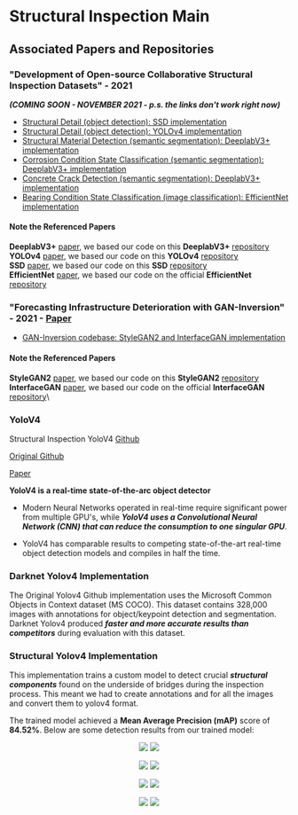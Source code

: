 # Structural Inspection Main

## Associated Papers and Repositories

###  "Development of Open-source Collaborative Structural Inspection Datasets" - 2021
***(COMING SOON - NOVEMBER 2021 - p.s. the links don't work right now)***
- [Structural Detail (object detection): SSD implementation]()
- [Structural Detail (object detection): YOLOv4 implementation]()
- [Structural Material Detection (semantic segmentation): DeeplabV3+ implementation]()
- [Corrosion Condition State Classification (semantic segmentation): DeeplabV3+ implementation]()
- [Concrete Crack Detection (semantic segmentation): DeeplabV3+ implementation]()
- [Bearing Condition State Classification (image classification): EfficientNet implementation]()

#### Note the Referenced Papers
**DeeplabV3+** [paper](), we based our code on this **DeeplabV3+** [repository]()\
**YOLOv4** [paper](), we based our code on this **YOLOv4** [repository]()\
**SSD** [paper](), we based our code on this **SSD** [repository]()\
**EfficientNet** [paper](), we based our code on the official **EfficientNet** [repository]()

### "Forecasting Infrastructure Deterioration with GAN-Inversion" - 2021 - [Paper](https://doi.org/10.1117/12.2595111)
- [GAN-Inversion codebase: StyleGAN2 and InterfaceGAN implementation]()

#### Note the Referenced Papers
**StyleGAN2** [paper](), we based our code on this **StyleGAN2** [repository]()\
**InterfaceGAN** [paper](), we based our code on the official **InterfaceGAN** [repository]()\

### YoloV4

Structural Inspection YoloV4 [Github](https://github.com/beric7/YOLOv4_infrastructure)

[Original Github](https://github.com/AlexeyAB/darknet)

[Paper](https://arxiv.org/abs/2004.10934)

**YoloV4 is a real-time state-of-the-arc object detector** 

- Modern Neural Networks operated in real-time require significant power from multiple GPU's, while ***YoloV4 uses a Convolutional Neural Network (CNN) that
can reduce the consumption to one singular GPU***. 

- YoloV4 has comparable results to competing state-of-the-art real-time object detection models and compiles in half the time.

### Darknet Yolov4 Implementation
The Original Yolov4 Github implementation uses the Microsoft Common Objects in Context dataset (MS COCO). This dataset contains 328,000 images with
annotations for object/keypoint detection and segmentation. Darknet Yolov4 produced ***faster and more accurate results than competitors*** during 
evaluation with this dataset. 

### Structural Yolov4 Implementation

This implementation trains a custom model to detect crucial ***structural components*** found on the underside of bridges during the inspection process. This meant
we had to create annotations and for all the images and convert them to yolov4 format. 

The trained model achieved a **Mean Average Precision (mAP)** 
score of **84.52%**. Below are some detection results from our trained model:

<p align="center">
    <img src="https://user-images.githubusercontent.com/54971419/124635837-e45fc480-de55-11eb-97ea-d66ea55fcf8b.png" />
    <img src="https://user-images.githubusercontent.com/54971419/124629491-7e703e80-de4f-11eb-9b9a-08bc2cb14d09.png" />
</p>

<p align="center">
    <img src="https://user-images.githubusercontent.com/54971419/124635758-cb571380-de55-11eb-8d3d-419603c25c81.png" />
    <img src="https://user-images.githubusercontent.com/54971419/124635122-145a9800-de55-11eb-844f-230ba745c5aa.png" />
</p>

<p align="center">
    <img src="https://user-images.githubusercontent.com/54971419/125976914-07381084-6c3b-4ba1-b7e8-ce53e3bd436f.png" />
    <img src="https://user-images.githubusercontent.com/54971419/125977251-140ac061-57fa-4f58-8230-dd287f179fe5.png" />
</p>

<p align="center">
    <img src="https://user-images.githubusercontent.com/54971419/125977387-fac0a79d-369f-4c27-a577-56bb82e6937d.png" />
    <img src="https://user-images.githubusercontent.com/54971419/125977460-54fe4954-bd71-40b9-896e-b9af1e2daf7b.png" />
</p>

